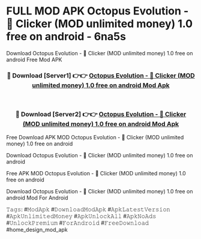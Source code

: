 # FULL MOD APK Octopus Evolution - &#128025; Clicker (MOD unlimited money) 1.0 free on android - 6na5s
Download Octopus Evolution - &#128025; Clicker (MOD unlimited money) 1.0 free on android Free Mod APK

<div align="center">
<h3>🔴 Download [Server1] 👉👉 <a href="https://apk-comot.site?title=Octopus_Evolution_-_&#128025;_Clicker_(MOD_unlimited_money)_1.0_free_on_android">Octopus Evolution - &#128025; Clicker (MOD unlimited money) 1.0 free on android Mod Apk</a></h3><br>

<h3>🔴 Download [Server2] 👉👉 <a href="https://apk-comot.site?title=Octopus_Evolution_-_&#128025;_Clicker_(MOD_unlimited_money)_1.0_free_on_android">Octopus Evolution - &#128025; Clicker (MOD unlimited money) 1.0 free on android Mod Apk</a></h3>
</div>


Free Download APK MOD Octopus Evolution - &#128025; Clicker (MOD unlimited money) 1.0 free on android

Download Octopus Evolution - &#128025; Clicker (MOD unlimited money) 1.0 free on android 

Free APK MOD Octopus Evolution - &#128025; Clicker (MOD unlimited money) 1.0 free on android 

Download Octopus Evolution - &#128025; Clicker (MOD unlimited money) 1.0 free on android Mod For Android

𝚃𝚊𝚐𝚜: #𝙼𝚘𝚍𝙰𝚙𝚔 #𝙳𝚘𝚠𝚗𝚕𝚘𝚊𝚍𝙼𝚘𝚍𝙰𝚙𝚔 #𝙰𝚙𝚔𝙻𝚊𝚝𝚎𝚜𝚝𝚅𝚎𝚛𝚜𝚒𝚘𝚗 #𝙰𝚙𝚔𝚄𝚗𝚕𝚒𝚖𝚒𝚝𝚎𝚍𝙼𝚘𝚗𝚎𝚢 #𝙰𝚙𝚔𝚄𝚗𝚕𝚘𝚌𝚔𝙰𝚕𝚕 #𝙰𝚙𝚔𝙽𝚘𝙰𝚍𝚜 #𝚄𝚗𝚕𝚘𝚌𝚔𝙿𝚛𝚎𝚖𝚒𝚞𝚖 #𝙵𝚘𝚛𝙰𝚗𝚍𝚛𝚘𝚒𝚍 #𝙵𝚛𝚎𝚎𝙳𝚘𝚠𝚗𝚕𝚘𝚊𝚍 #home_design_mod_apk